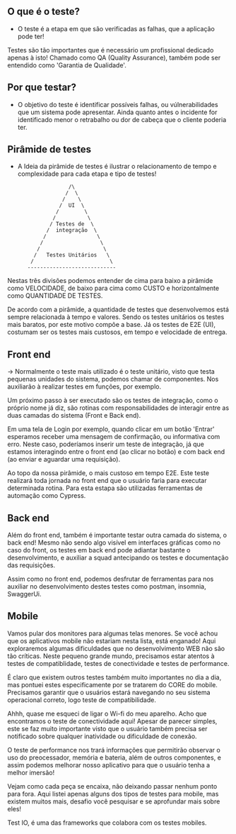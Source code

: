 ## O que é o teste?
- O teste é a etapa em que são verificadas as falhas, que a aplicação pode ter!

Testes são tão importantes que é necessário um profissional dedicado apenas à isto!
Chamado como QA (Quality Assurance), também pode ser entendido como 'Garantia de Qualidade'.

## Por que testar?
- O objetivo do teste é identificar possíveis falhas, ou vúlnerabilidades que um sistema pode apresentar. Ainda quanto antes o incidente for identificado menor o retrabalho ou dor de cabeça que o cliente poderia ter.

## Pirâmide de testes
- A Ideia da pirâmide de testes é ilustrar o relacionamento de tempo e complexidade para cada etapa e tipo de testes!


                      /\
                     /  \
                    /    \
                   /  UI  \
                  /        \
                 /          \
                / Testes de  \
               /  integração  \
              /                \
             /                  \
            /                    \
           /   Testes Unitários   \
          /                        \
         ----------------------------


Nestas três divisões podemos entender de cima para baixo a pirâmide como VELOCIDADE, de baixo para cima como CUSTO e horizontalmente como QUANTIDADE DE TESTES.

De acordo com a pirâmide, a quantidade de testes que desenvolvemos está sempre relacionada à tempo e valores. Sendo os testes unitários os testes mais baratos, por este motivo compõe a base. Já os testes de E2E (UI), costumam ser os testes mais custosos, em tempo e velocidade de entrega.


## Front end
-> Normalmente o teste mais utilizado é o teste unitário, visto que testa pequenas unidades do sistema, podemos chamar de componentes. Nos auxiliarão à realizar testes em funções, por exemplo.

Um próximo passo à ser executado são os testes de integração, como o próprio nome já diz, são rotinas com responsabilidades de interagir entre as duas camadas do sistema (Front e Back end).

Em uma tela de Login por exemplo, quando clicar em um botão 'Entrar' esperamos receber uma mensagem de confirmação, ou informativa com erro. Neste caso, poderíamos inserir um teste de integração, já que estamos interagindo entre o front end (ao clicar no botão) e com back end (ao enviar e aguardar uma requisição).

Ao topo da nossa pirâmide, o mais custoso em tempo E2E. Este teste realizará toda jornada no front end que o usuário faria para executar determinada rotina. Para esta estapa são utilizadas ferramentas de automação como Cypress.

## Back end

Além do front end, também é importante testar outra camada do sistema, o back end! Mesmo não sendo algo visível em interfaces gráficas como no caso do front, os testes em back end pode adiantar bastante o desenvolvimento, e auxiliar a squad antecipando os testes e documentação das requisições. 

Assim como no front end, podemos desfrutar de ferramentas para nos auxiliar no desenvolvimento destes testes como postman, insomnia, SwaggerUi.

## Mobile

Vamos pular dos monitores para algumas telas menores. Se você achou que os aplicativos mobile não estariam nesta lista, está enganado! Aqui exploraremos algumas dificuldades que no desenvolvimento WEB não são tão críticas. Neste pequeno grande mundo, precisamos estar atentos à testes de compatiblidade, testes de conectividade e testes de performance.

É claro que existem outros testes também muito importantes no dia a dia, mas pontuei estes especificamente por se tratarem do CORE do mobile. Precisamos garantir que o usuários estará navegando no seu sistema operacional correto, logo teste de compatibilidade.

Ahhh, quase me esqueci de ligar o Wi-fi do meu aparelho. Acho que encontramos o teste de conectividade aqui!
Apesar de parecer simples, este se faz muito importante visto que o usuário também precisa ser notificado sobre qualquer inatividade ou dificuldade de conexão.

O teste de performance nos trará informações que permitirão observar o uso do preocessador, memória e bateria, além de outros componentes, e assim podemos melhorar nosso aplicativo para que o usuário tenha a melhor imersão!

Vejam como cada peça se encaixa, não deixando passar nenhum ponto para fora.
Aqui listei apenas alguns dos tipos de testes para mobile, mas existem muitos mais, desafio você pesquisar e se aprofundar mais sobre eles!

Test IO, é uma das frameworks que colabora com os testes mobiles.
